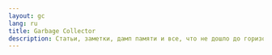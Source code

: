 ```yaml
---
layout: gc
lang: ru
title: Garbage Collector
description: Статьи, заметки, дамп памяти и все, что не дошло до горизонта событий
---
```

